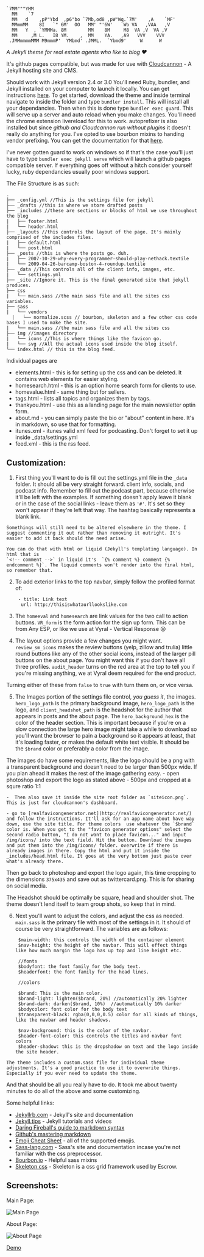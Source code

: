 

    `7MM"""YMM                                                    
      MM    `7                                                    
      MM   d    ,pP"Ybd  ,p6"bo `7Mb,od8 ,pW"Wq.`7M'    ,A    `MF'
      MMmmMM    8I   `" 6M'  OO   MM' "'6W'   `Wb VA   ,VAA   ,V  
      MM   Y  , `YMMMa. 8M        MM    8M     M8  VA ,V  VA ,V   
      MM     ,M L.   I8 YM.    ,  MM    YA.   ,A9   VVV    VVV    
     .JMMmmmmMMM M9mmmP'  YMbmd' .JMML.  `Ybmd9'     W      W     


*A Jekyll theme for real estate agents who like to blog :heart:*

It's github pages compatible, but was made for use with [Cloudcannon](http://cloudcannon.com/) - A Jekyll hosting site and CMS.

Should work with Jekyll version 2.4 or 3.0
You'll need Ruby, bundler, and Jekyll installed on your computer to launch it locally. You can get instructions [here](http://jekyllrb.com/).
To get started, download the theme and inside terminal navigate to inside the folder and type `bundler install`. This will install all your dependancies. Then when this is done type `bundler exec guard`. This will serve up a server and auto reload when you make changes. You'll need the chrome extension livereload for this to work. autoprefixer is also installed but since *github and Cloudcannon run without plugins* it doesn't really do anything for you. I've opted to use bourbon mixins to handing vendor prefixing. You can get the documentation for that [here](http://bourbon.io/docs/).

I've never gotten guard to work on windows so if that's the case you'll just have to type `bundler exec jekyll serve` which will launch a github pages compatible server. If everything goes off without a hitch consider yourself lucky, ruby dependancies usually poor windows support.

The File Structure is as such:

    .
    ├── _config.yml //This is the settings file for jekyll
    ├── _drafts //this is where we store drafted posts
    ├── _includes //these are sections or blocks of html we use throughout the blog
    |   ├── footer.html
    |   └── header.html
    ├── _layouts //this controls the layout of the page. It's mainly comprised of the includes files.
    |   ├── default.html
    |   └── post.html
    ├── _posts //this is where the posts go. duh.
    |   ├── 2007-10-29-why-every-programmer-should-play-nethack.textile
    |   └── 2009-04-26-barcamp-boston-4-roundup.textile
    ├── _data //This controls all of the client info, images, etc.
    |   └── settings.yml
    ├── _site //Ignore it. This is the final generated site that jekyll produces.
    ├── css
    |   └── main.sass //the main sass file and all the sites css variables.
    ├── sass
    |   └── vendors
      |   └── normalize.scss // bourbon, skeleton and a few other css code bases I used to make the site.
    |   └── main.sass //the main sass file and all the sites css
    ├── img //images directory
    |   └── icons //This is where things like the favicon go.
    |   └── svg //All the actual icons used inside the blog itself.
    └── index.html // this is the blog feed.

Individual pages are

-  elements.html - this is for setting up the css and can be deleted. It contains web elements for easier styling.
- homesearch.html - this is an option home search form for clients to use.
- homevalue.html - same thing but for sellers.
- tags.html - lists all topics and organizes them by tags.
- thankyou.html - use this as a landing page for the main newsletter optin form.
- about.md - you can simply paste the bio or "about" content in here. It's in markdown, so use that for formatting.
- itunes.xml - itunes valid xml feed for podcasting. Don't forget to set it up inside _data/settings.yml
- feed.xml - this is the rss feed.

## Customization:
  1. First thing you'll want to do is fill out the settings.yml file in the `_data` folder. It should all be very straight forward.
    client info, socials, and podcast info. Remember to fill out the podcast part, because otherwise it'll be left with the examples. If something doesn't apply leave it blank or in the case of the social links - leave them as `'#'`. It's set so they won't appear if they're left that way. The hashtag basically represents a blank link.

    Somethings will still need to be altered elsewhere in the theme. I suggest commenting it out rather than removing it outright. It's easier to add it back should the need arise.

    You can do that with html or liquid (Jekyll's templating language). In html that is
    `<!-- comment -->` in liquid it's  `{% comment %} comment {% endcomment %}`. The liquid comments won't render into the final html, so remember that.

  2. To add exterior links to the top navbar, simply follow the profiled format of:

          - title: Link text
           url: http://thisiswhataurllookslike.com
  3. The `homeeval` and `homesearch` are link values for the two call to action buttons. `VR_form` is the form action for the sign up form. This can be from Any ESP, or like we use at Vyral - Vertical Response :stuck_out_tongue_closed_eyes:

  4. The layout options provide a few changes you might want. `review_sm_icons` makes the review buttons (yelp, zillow and trulia) little round buttons like any of the other social icons, instead of the larger pill buttons on the about page. You might want this if you don't have all three profiles. `audit_header` turns on the red area at the top to tell you if you're missing anything, we at Vyral deem required for the end product.

  Turning either of these from `false` to `true` with turn them on, or vice versa.

  5. The Images portion of the settings file control, *you guess it*, the images. `hero_logo_path` is the primary background image, `hero_logo_path` is the logo, and `client_headshot_path` is the headshot for the author that appears in posts and the about page. The `hero_background_hex` is the color of the header section. This is important because if you're on a slow connection the large hero image might take a while to download so you'll want the browser to pain a background so it appears at least, that it's loading faster, or makes the default white text visible. It should be the `$brand` color or preferably a color from the image.

  The images do have some requirements, like the logo should be a png with a transparent background and doesn't need to be larger than 500px wide. If you plan ahead it makes the rest of the image gathering easy.
    - open photoshop and export the logo as stated above - 500px and cropped at a squre ratio 1:1

    -  Then also save it inside the site root folder as `siteicon.png`. This is just for cloudcannon's dashboard.

    - go to [realfavicongenerator.net](http://realfavicongenerator.net/) and follow the instructions. It'll ask for an app name about have way down, use the site title. For theme colors  use whatever the `$brand` color is. When you get to the "favicon generator options" select the second radio button, "I do not want to place favicon..." and input /img/icons/ into the text field. Hit the button. Download the images and put them into the /img/icons/ folder. overwrite if there is already images in there. Copy the html and put it inside the _includes/head.html file. It goes at the very bottom just paste over what's already there.

  Then go back to photoshop and export the logo again, this time cropping to the dimensions `375x435` and save out as twittercard.png. This is for sharing on social media.   

  The Headshot should be optimally be square, head and shoulder shot. The theme doesn't lend itself to team group shots, so keep that in mind.

  6. Next you'll want to adjust the colors, and adjust the css as needed. `main.sass` is the primary file with most of the settings in it. It should of course be very straightforward. The variables are as follows:

          $main-width: this controls the width of the container element
          $nav-height: the height of the navbar. This will effect things like how much margin the logo has up top and line height etc.

          //fonts
          $bodyfont: the font family for the body text.
          $headerfont: the font family for the head lines.

          //colors

          $brand: This is the main color.
          $brand-light: lighten($brand, 20%) //automatically 20% lighter
          $brand-dark: darken($brand, 10%)  //automatically 10% darker
          $bodycolor: font color for the body text
          $transparent-black: rgba(0,0,0,0.5) color for all kinds of things, like the navbar and header shadows.

          $nav-background: this is the color of the navbar.
          $header-font-color: this controls the titles and navbar font colors
          $header-shadow: this is the dropshadow on text and the logo inside the site header.

    The theme includes a custom.sass file for individual theme adjustments. It's a good practice to use it to overwrite things. Especially if you ever need to update the theme.


And that should be all you really have to do. It took me about twenty minutes to do all of the above and some customizing.

Some helpful links:
- [Jekyllrb.com](http://jekyllrb.com/) - Jekyll's site and documentation
- [Jekyll.tips](http://jekyll.tips/) - Jekyll tutorials and videos
- [Daring Fireball's guide to markdown syntax](http://daringfireball.net/projects/markdown/)
- [Github's mastering markdown](https://guides.github.com/features/mastering-markdown/)
- [Emoji Cheat Sheet](http://www.emoji-cheat-sheet.com/) - all of the supported emojis.
- [Sass-lang.com](http://sass-lang.com/) - Sass's site and documentation incase you're not familiar with the css preprocessor.
- [Bourbon.io](http://bourbon.io/docs/) - Helpful sass mixins
- [Skeleton css](http://getskeleton.com/) - Skeleton is a css grid framework used by Escrow.   


## Screenshots:

Main Page:

![Main Page](http://i.imgur.com/4lids74.jpg)

About Page:

![About Page](http://i.imgur.com/5nRTyRg.jpg)

[Demo](http://giant-pepper.cloudvent.net)
